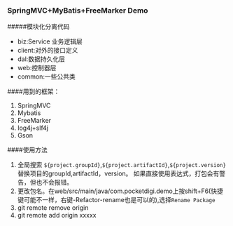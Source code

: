 ### SpringMVC+MyBatis+FreeMarker Demo
#####模块化分离代码

- biz:Service 业务逻辑层
- client:对外的接口定义
- dal:数据持久化层
- web:控制器层
- common:一些公共类


####用到的框架：

1. SpringMVC
2. Mybatis
3. FreeMarker
4. log4j+slf4j
5. Gson

####使用方法
1. 全局搜索 `${project.groupId}`,`${project.artifactId}`,`${project.version}`替换项目的groupId,artifactId，version。
如果直接使用表达式，打包会有警告，但也不会报错。
2. 更改包名。在web/src/main/java/com.pocketdigi.demo上按shift+F6(快捷键可能不一样，右键-Refactor-rename也是可以的),选择`Rename Package`
3. git remote remove origin
4. git remote add origin xxxxx
